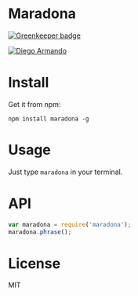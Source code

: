 # Maradona

[![Greenkeeper badge](https://badges.greenkeeper.io/nescalante/maradona.svg)](https://greenkeeper.io/)

[![Diego Armando](http://i.imgur.com/oZjxqOZ.jpg)](https://www.facebook.com/DiegoMaradonaOficial/videos/vb.104346839616674/1109156489135699/?type=2&theater)

# Install

Get it from npm:

```shell
npm install maradona -g
```

# Usage

Just type `maradona` in your terminal.

# API

```js
var maradona = require('maradona');
maradona.phrase();
```

# License

MIT
